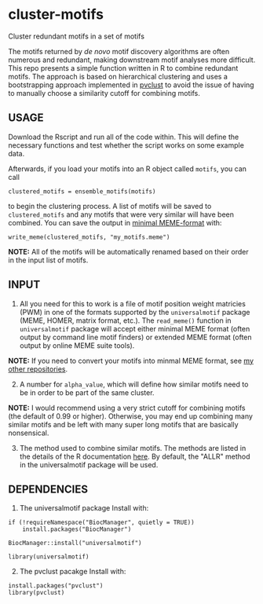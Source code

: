 # cluster-motifs
Cluster redundant motifs in a set of motifs

The motifs returned by *de novo* motif discovery algorithms are often numerous and redundant, making downstream motif analyses more difficult. This repo presents a simple function written in R to combine redundant motifs. The approach is based on hierarchical clustering and uses a bootstrapping approach implemented in [pvclust](https://cran.r-project.org/web/packages/pvclust/pvclust.pdf) to avoid the issue of having to manually choose a similarity cutoff for combining motifs. 

## USAGE

Download the Rscript and run all of the code within. This will define the necessary functions and test whether the script works on some example data.

Afterwards, if you load your motifs into an R object called `motifs`, you can call

`clustered_motifs = ensemble_motifs(motifs)`

to begin the clustering process. A list of motifs will be saved to `clustered_motifs` and any motifs that were very similar will have been combined. You can save the output in [minimal MEME-format](http://meme-suite.org/doc/meme-format.html?man_type=web) with:

`write_meme(clustered_motifs, "my_motifs.meme")`

**NOTE:** All of the motifs will be automatically renamed based on their order in the input list of motifs. 

## INPUT

1. All you need for this to work is a file of motif position weight matricies (PWM) in one of the formats supported by the `universalmotif` package (MEME, HOMER, matrix format, etc.). The `read_meme()` function in `universalmotif` package will accept either minimal MEME format (often output by command line motif finders) or extended MEME format (often output by online MEME suite tools).

**NOTE:** If you need to convert your motifs into minmal MEME format, see [my other repositories](https://github.com/milesroberts-123?tab=repositories).

2. A number for `alpha_value`, which will define how similar motifs need to be in order to be part of the same cluster.

**NOTE:** I would recommend using a very strict cutoff for combining motifs (the default of 0.99 or higher). Otherwise, you may end up combining many similar motifs and be left with many super long motifs that are basically nonsensical.

3. The method used to combine similar motifs. The methods are listed in the details of the R documentation [here](http://127.0.0.1:24519/library/universalmotif/html/merge_motifs.html). By default, the "ALLR" method in the universalmotif package will be used.

## DEPENDENCIES

1. The universalmotif package
Install with:

```
if (!requireNamespace("BiocManager", quietly = TRUE))
    install.packages("BiocManager")

BiocManager::install("universalmotif")

library(universalmotif)
```

2. The pvclust pacakge
Install with:

```
install.packages("pvclust")
library(pvclust)
```

